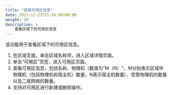 ```yaml
---
title: "查看可用区信息"
date: 2021-12-22T15:54:09+08:00
weight: 20
description: >
    查看区域下的可用区信息
---
```


该功能用于查看区域下的可用区信息。

1. 在区域页面，单击区域名称项，进入区域详情页面。
2. 单击“可用区”页签，进入可用区页面。
3. 查看可用区信息，包括名称、物理机（数值为"M（N）"，M分别表示区域中物理机（包括物理机和宿主机）数量，N表示宿主机数量）、受管物理机的数量以及二层网络的数量。
4. 支持对可用区进行新建或删除操作。